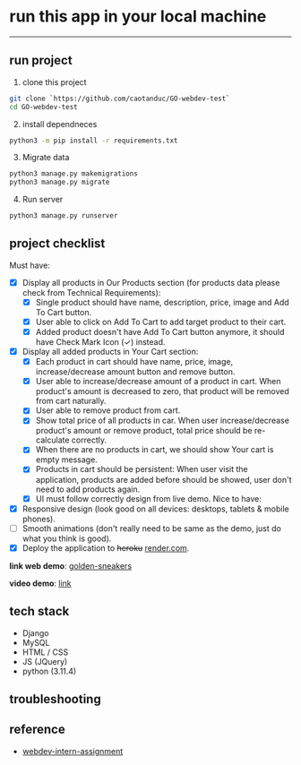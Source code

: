 # run this app in your local machine
---

## run project
1. clone this project
```bash
git clone `https://github.com/caotanduc/GO-webdev-test`
cd GO-webdev-test

```

2. install dependneces
```bash
python3 -m pip install -r requirements.txt
```

3. Migrate data
```bash
python3 manage.py makemigrations
python3 manage.py migrate
```

4. Run server
```bash
python3 manage.py runserver
```
## project checklist
Must have:
- [x] Display all products in Our Products section (for products data please check from Technical Requirements):
    - [x] Single product should have name, description, price, image and Add To Cart button.
    - [x] User able to click on Add To Cart to add target product to their cart.
    - [x] Added product doesn't have Add To Cart button anymore, it should have Check Mark Icon (✓) instead.
- [x] Display all added products in Your Cart section:
    - [x] Each product in cart should have name, price, image, increase/decrease amount button and remove button.
    - [x] User able to increase/decrease amount of a product in cart. When product's amount is decreased to zero, that product will be removed from cart naturally.
    - [x] User able to remove product from cart.
    - [x] Show total price of all products in car. When user increase/decrease product's amount or remove product, total price should be re-calculate correctly.
    - [x] When there are no products in cart, we should show Your cart is empty message.
    - [x] Products in cart should be persistent: When user visit the application, products are added before should be showed, user don't need to add products again.
    - [x] UI must follow correctly design from live demo.
Nice to have:
- [x] Responsive design (look good on all devices: desktops, tablets & mobile phones).
- [ ] Smooth animations (don't really need to be same as the demo, just do what you think is good).
- [x] Deploy the application to ~~heroku~~ [render.com](render.com).

**link web demo**: [golden-sneakers](https://golden-sneakers.onrender.com/)

**video demo**: [link](https://studenthcmusedu-my.sharepoint.com/:v:/g/personal/20120270_student_hcmus_edu_vn/EXJeZ9TDZplAtgoJ32dNHekB-6R0FKSLAgwlkwqpLaeJ3w?e=7ea2C3)


## tech stack
- Django
- MySQL
- HTML / CSS
- JS (JQuery)
- python (3.11.4)

## troubleshooting

## reference
- [webdev-intern-assignment](https://github.com/LarryPham1801/webdev-intern-assignment)
